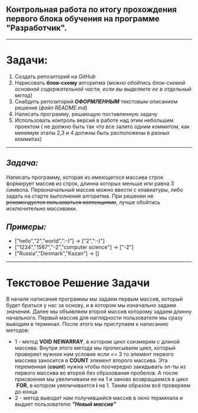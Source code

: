 ## Контрольная работа по итогу прохождения первого блока обучения на программе "Разработчик". ##
___
# Задачи:
1. Создать репозиторий на *GitHub*
2. Нарисовать **блок-схему** алгоритма (*можно обойтись блок-схемой основной содержательной части, если вы выделяете ее в отдельный метод*)
3. Снабдить репозиторий ***ОФОРМЛЕННЫМ*** текстовым описанием решения (*файл README.md*)
4. Написать программу, решающую поставленную задачу
5. Использовать контроль версий в работе над этим небольшим проектом ( не должно быть так что все залито одним коммитом, как минимум этапы 2,3 и 4 должны быть расположены в разных коммитах)
____
## _Задача:_
Написать программу, которая из имеющегося массива строк формирует массив из строк, длинна которых меньше или равна 3 символа. Первоначальный массив можно ввести с клавиатуры, либо задать на старте выполнения алгоритма. При решении не ~~рекомендуется пользоваться коллекциями~~, лучше обойтись исключительно массивами.

## _Примеры:_
- ["hello","2","world",":-)"] -> ["2",":-)"]
- ["1234","1567","-2","computer science"] -> ["-2"]
- ["Russia","Denmark","Kazan"] -> []
___
# Текстовое Решение Задачи
В начале написания программы мы задаем первым массив, который будет браться у нас за основу, и в котором мы изначально задаем значения. Далее мы объявляем второй массив которому задаем длинну начального. Первый массив для наглядности пользователя мы сразу выводим в терминал. После этого мы приступаем к написанию методов:
- 1 - метод **VOID NEWARRAY**, в котором цикл соизмерим с длиной массива. Внутри этого метода мы прописываем цикл, который проверяет нужное нам условие  если <= 3 то элемент первого массива заносится в **COUNT** элемент второго массива. Эта переменная (**count**) нужна чтобы поочередно закидывать эл-ты из первого массива во второй без образования пробелов. А после присвоения мы увеличиваем ее на 1 и заново возвращаемся в цикл  **FOR**, в котором увеличивается **i** на 1. Таким образом всё проверяем до конца
- 2 - метод выводит нам получившийся массив в окно терминала и выдает пользователю ***"Новый массив"***
